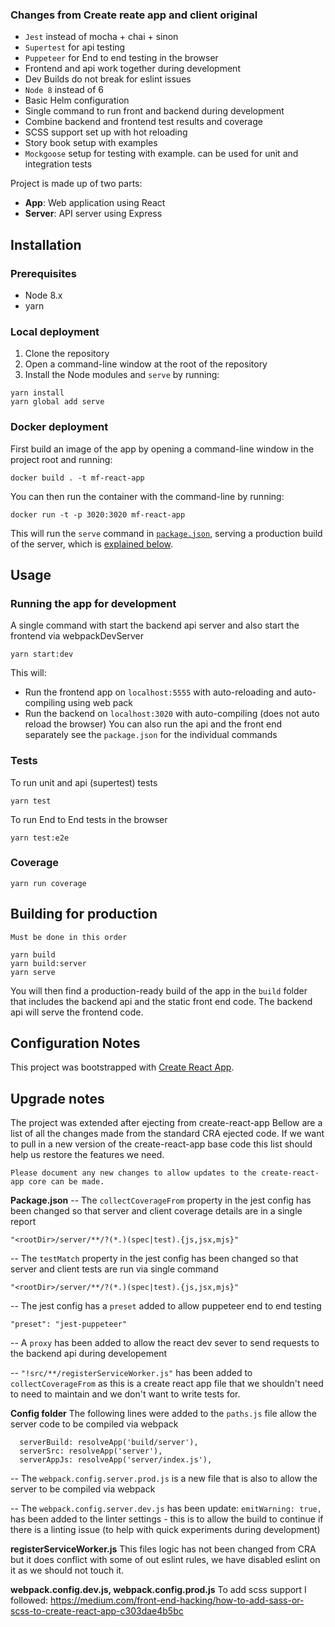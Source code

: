### Changes from Create reate app and client original
* `Jest` instead of mocha + chai + sinon
* `Supertest` for api testing 
* `Puppeteer` for End to end testing in the browser 
* Frontend and api work together during development
* Dev Builds do not break for eslint issues
* `Node 8` instead of 6
* Basic Helm configuration
* Single command to run front and backend during development
* Combine backend and frontend test results and coverage 
* SCSS support set up with hot reloading
* Story book setup with examples
* `Mockgoose` setup for testing with example. can be used for unit and integration tests

Project is made up of two parts:
* **App**: Web application using React
* **Server**: API server using Express

## Installation
### Prerequisites
* Node 8.x
* yarn

### Local deployment
1. Clone the repository
2. Open a command-line window at the root of the repository
3. Install the Node modules and `serve` by running:
```
yarn install
yarn global add serve
```

### Docker deployment

First build an image of the app by opening a command-line window in the project root and running:

```
docker build . -t mf-react-app
```

You can then run the container with the command-line by running:

```
docker run -t -p 3020:3020 mf-react-app
```

This will run the `serve` command in [`package.json`](package.json), serving a production build of the server, which is [explained below](building-for-production).

## Usage

### Running the app for development
A single command with start the backend api server and also start the frontend via webpackDevServer

```
yarn start:dev
```

This will:
* Run the frontend app on `localhost:5555` with auto-reloading and auto-compiling using web pack
* Run the backend on `localhost:3020` with auto-compiling (does not auto reload the browser)
You can also run the api and the front end separately see the `package.json` for the individual commands


### Tests
To run unit and api (supertest) tests
```
yarn test
```
To run End to End tests in the browser
```
yarn test:e2e
```

### Coverage
```
yarn run coverage
```

## Building for production

`Must be done in this order`
```
yarn build
yarn build:server
yarn serve
```

You will then find a production-ready build of the app in the `build` folder that includes the backend api and the static front end code. The backend api will serve the frontend code.


## Configuration Notes

This project was bootstrapped with [Create React App](https://github.com/facebookincubator/create-react-app).

## Upgrade notes
The project was extended after ejecting from create-react-app
Bellow are a list of all the changes made from the standard CRA ejected code.
If we want to pull in a new version of the create-react-app base code this list should help us restore the features we need.

`Please document any new changes to allow updates to the create-react-app core can be made.`

**Package.json**
-- The `collectCoverageFrom` property in the jest config has been changed so that server and client coverage details are in a single report
```
"<rootDir>/server/**/?(*.)(spec|test).{js,jsx,mjs}"
```
-- The `testMatch` property in the jest config has been changed so that server and client tests are run via single command
```
"<rootDir>/server/**/?(*.)(spec|test).{js,jsx,mjs}"
```
-- The jest config has a `preset` added to allow puppeteer end to end testing
```
"preset": "jest-puppeteer"
```

-- A `proxy` has been added to allow the react dev sever to send requests to the backend api during developement

-- `"!src/**/registerServiceWorker.js"` has been added to `collectCoverageFrom` as this is a create react app file that we shouldn't need to need to maintain and we don't want to write tests for.

**Config folder**
The following lines were added to the `paths.js` file allow the server code to be compiled via webpack
```
  serverBuild: resolveApp('build/server'),
  serverSrc: resolveApp('server'),
  serverAppJs: resolveApp('server/index.js'),
```

-- The `webpack.config.server.prod.js` is a new file that is also to allow the server to be compiled via webpack

-- The `webpack.config.server.dev.js` has been update:
`emitWarning: true,` has been added to the linter settings - this is to allow the build to continue if there is a linting issue (to help with quick experiments during development)

**registerServiceWorker.js**
This files logic has not been changed from CRA but it does conflict with some of out eslint rules, we have disabled eslint on it as we should not touch it.

**webpack.config.dev.js, webpack.config.prod.js**
To add scss support I followed:
https://medium.com/front-end-hacking/how-to-add-sass-or-scss-to-create-react-app-c303dae4b5bc

